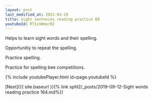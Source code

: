 ```yaml
---
layout: post
last_modified_at: 2021-03-29
title: Sight sentences reading practice 89
youtubeId: RT1cUWmorDI
---
```

 
 
Helps to learn sight words and their spelling.

Opportunitiy to repeat the spelling. 

Practice spelling. 
 
Practice for spelling bee competitions. 
 
{% include youtubePlayer.html id=page.youtubeId %}
 
 

[Next]({{ site.baseurl }}{% link  split2/_posts/2019-09-12-Sight words reading practice 164.md%})
 

